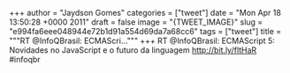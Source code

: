 
+++
author = "Jaydson Gomes"
categories = ["tweet"]
date = "Mon Apr 18 13:50:28 +0000 2011"
draft = false
image = "{TWEET_IMAGE}"
slug = "e994fa6eee048944e72b1d91a554d69da7a68cc6"
tags = ["tweet"]
title = """RT @InfoQBrasil: ECMAScri..."""
+++
RT @InfoQBrasil: ECMAScript 5: Novidades no JavaScript e o futuro da linguagem http://bit.ly/fltHaR #infoqbr
